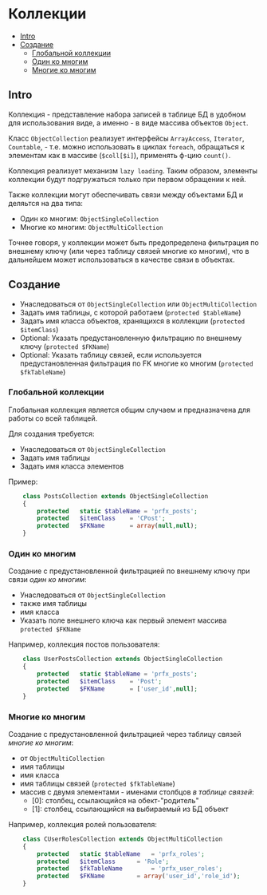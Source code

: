 Коллекции
=========

- [Intro](#Intro)
- [Создание](#Создание)
  - [Глобальной коллекции](#Глобальной-коллекции)
  - [Один ко многим](#Один-ко-многим)
  - [Многие ко многим](#Многие-ко-многим)


Intro
-----

Коллекция - представление набора записей в таблице БД в удобном для использования виде,
а именно - в виде массива объектов `Object`.

Класс `ObjectCollection` реализует интерфейсы `ArrayAccess`, `Iterator`, `Countable`, -
т.е. можно использовать в циклах `foreach`, обращаться к элементам как в массиве (`$coll[$i]`),
применять ф-цию `count()`.

Коллекция реализует механизм `lazy loading`. Таким образом, элементы коллекции будут подгружаться только при
первом обращении к ней.

Также коллекции могут обеспечивать связи между объектами БД и деляьтся на два типа:
- Один ко многим: `ObjectSingleCollection`
- Многие ко многим: `ObjectMultiCollection`

Точнее говоря, у коллекции может быть предопределена фильтрация по внешнему ключу
(или через таблицу связей многие ко многим),
что в дальнейшем может использоваться в качестве связи в объектах.



Создание
--------

- Унаследоваться от `ObjectSingleCollection` или `ObjectMultiCollection`
- Задать имя таблицы, с которой работаем (`protected $tableName`)
- Задать имя класса объектов, хранящихся в коллекции (`protected $itemClass`)
- Optional: Указать предустановленную фильтрацию по внешнему ключу (`protected $FKName`)
- Optional: Указать таблицу связей, если используется предустановленная фильтрация по FK многие ко многим (`protected $fkTableName`)


### Глобальной коллекции

Глобальная коллекция является общим случаем и предназначена для работы со всей таблицей.

Для создания требуется:
- Унаследоваться от `ObjectSingleCollection`
- Задать имя таблицы
- Задать имя класса элементов

Пример:
```php
	class PostsCollection extends ObjectSingleCollection
	{
		protected	static $tableName = 'prfx_posts';
		protected	$itemClass	  = 'CPost';
		protected	$FKName		  = array(null,null);
	}
```

### Один ко многим

Создание с предустановленной фильтрацией по внешнему ключу при связи *один ко многим*:
- Унаследоваться от `ObjectSingleCollection`
- также имя таблицы
- имя класса
- Указать поле внешнего ключа как первый элемент массива `protected $FKName`


Например, коллекция постов пользователя:
```php
	class UserPostsCollection extends ObjectSingleCollection
	{
		protected	static $tableName = 'prfx_posts';
		protected	$itemClass	  = 'Post';
		protected	$FKName		  = ['user_id',null];
	}
```

### Многие ко многим

Создание с предустановленной фильтрацией через таблицу связей *многие ко многим*:
- от `ObjectMultiCollection`
- имя таблицы
- имя класса
- имя таблицы связей (`protected $fkTableName`)
- массив с двумя элементами - именами столбцов *в таблице связей*:
  - [0]: столбец, ссылающийся на обект-"родитель"
  - [1]: столбец, ссылающийся на выбираемый из БД объект

Например, коллекция ролей пользователя:
```php
	class CUserRolesCollection extends ObjectMultiCollection
	{
		protected	static $tableName   = 'prfx_roles';
		protected	$itemClass	    = 'Role';
		protected	$fkTableName	    = 'prfx_user_roles';
		protected	$FKName		    = array('user_id','role_id');
	}
```
